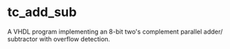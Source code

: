 # tc_add_sub
A VHDL program implementing an 8-bit two's complement parallel adder/ subtractor with overflow detection.
